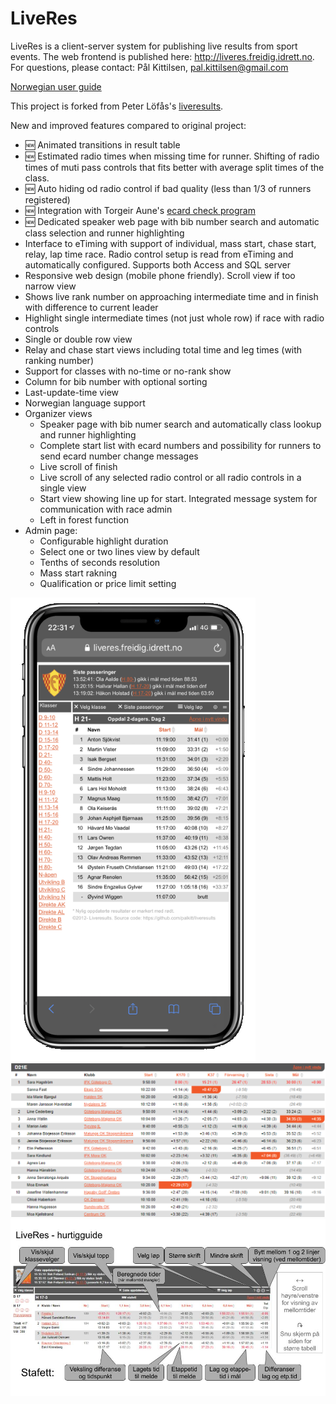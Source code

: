 # LiveRes
LiveRes is a client-server system for publishing live results from sport events. The web frontend is published here: http://liveres.freidig.idrett.no. For questions, please contact: Pål Kittilsen, pal.kittilsen@gmail.com

[Norwegian user guide](https://docs.google.com/document/d/1MGTH807QShXwFZVL1RiB1azCDjvMclou3DKP0TuHw84)

This project is forked from Peter Löfås's [liveresults](https://github.com/petlof/liveresults). 

New and improved features compared to original project:

* :new: Animated transitions in result table
* :new: Estimated radio times when missing time for runner. Shifting of radio times of muti pass controls that fits better with average split times of the class. 
* :new: Auto hiding od radio control if bad quality (less than 1/3 of runners registered)
* :new: Integration with Torgeir Aune's [ecard check program](https://github.com/Taune/EmiTagCheck)
* :new: Dedicated speaker web page with bib number search and automatic class selection and runner highlighting
* Interface to eTiming with support of individual, mass start, chase start, relay, lap time race. Radio control setup is read from eTiming and automatically configured. Supports both Access and SQL server 
* Responsive web design (mobile phone friendly). Scroll view if too narrow view
* Shows live rank number on approaching intermediate time and in finish with difference to current leader
* Highlight single intermediate times (not just whole row) if race with radio controls
* Single or double row view
* Relay and chase start views including total time and leg times (with ranking number)
* Support for classes with no-time or no-rank show
* Column for bib number with optional sorting
* Last-update-time view
* Norwegian language support
* Organizer views
   * Speaker page with bib numer search and automatically class lookup and runner highlighting
   * Complete start list with ecard numbers and possibility for runners to send ecard number change messages
   * Live scroll of finish
   * Live scroll of any selected radio control or all radio controls in a single view
   * Start view showing line up for start. Integrated message system for communication with race admin
   * Left in forest function
* Admin page:
   * Configurable highlight duration
   * Select one or two lines view by default
   * Tenths of seconds resolution
   * Mass start rakning
   * Qualification or price limit setting
   
![Mobile view](Doc/LiveResiPhone.png?raw=true "Example of mobile view")
![Class view](Doc/classview.png?raw=true "Example of class view")
![Guide](web/images/LiveResGuide.jpg?raw=true "LiveRes guide")
